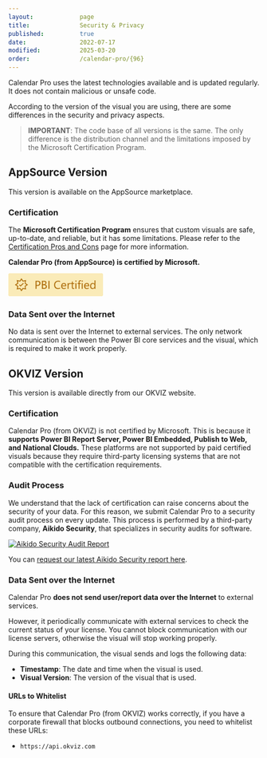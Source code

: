 ```yaml
---
layout:             page
title:              Security & Privacy
published:          true
date:               2022-07-17
modified:           2025-03-20
order:              /calendar-pro/{96}
---
```

Calendar Pro uses the latest technologies available and is updated regularly. It does not contain malicious or unsafe code.

According to the version of the visual you are using, there are some differences in the security and privacy aspects.

> **IMPORTANT**: The code base of all versions is the same. The only difference is the distribution channel and the limitations imposed by the Microsoft Certification Program.

## AppSource Version

This version is available on the AppSource marketplace.

### Certification

The **Microsoft Certification Program** ensures that custom visuals are safe, up-to-date, and reliable, but it has some limitations. Please refer to the [Certification Pros and Cons](../certification.md#pros-and-cons) page for more information.

**Calendar Pro (from AppSource) is certified by Microsoft.**

<img src="../images/certified.svg" width="190" class="nozoom">


### Data Sent over the Internet

No data is sent over the Internet to external services. The only network communication is between the Power BI core services and the visual, which is required to make it work properly.

## OKVIZ Version

This version is available directly from our OKVIZ website.

### Certification

Calendar Pro (from OKVIZ) is not certified by Microsoft. This is because it **supports Power BI Report Server, Power BI Embedded, Publish to Web, and National Clouds.** These platforms are not supported by paid certified visuals because they require third-party licensing systems that are not compatible with the certification requirements.

### Audit Process

We understand that the lack of certification can raise concerns about the security of your data. For this reason, we submit Calendar Pro to a security audit process on every update. This process is performed by a third-party company, **Aikido Security**, that specializes in security audits for software.

<a href="https://app.aikido.dev/audit-report/external/0p1vf4b2uv0xwQIZw0YOJ24l/request" target="_blank">
    <img src="https://app.aikido.dev/assets/badges/label-only-light-theme.svg" alt="Aikido Security Audit Report" height="40" class="naked nozoom" />    
</a>

You can [request our latest Aikido Security report here](https://app.aikido.dev/audit-report/external/0p1vf4b2uv0xwQIZw0YOJ24l/request).


### Data Sent over the Internet

Calendar Pro **does not send user/report data over the Internet** to external services.

However, it periodically communicate with external services to check the current status of your license. You cannot block communication with our license servers, otherwise the visual will stop working properly.

During this communication, the visual sends and logs the following data:

- **Timestamp**: The date and time when the visual is used.
- **Visual Version**: The version of the visual that is used.

#### URLs to Whitelist

To ensure that Calendar Pro (from OKVIZ) works correctly, if you have a corporate firewall that blocks outbound connections, you need to whitelist these URLs:

- `https://api.okviz.com`